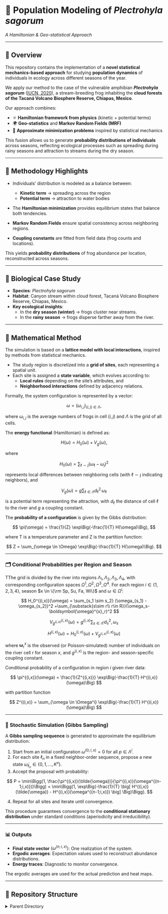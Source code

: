 # 🐸 Population Modeling of *Plectrohyla sagorum*  
*A Hamiltonian & Geo-statistical Approach*

---

## 📖 Overview

This repository contains the implementation of a **novel statistical mechanics-based approach** for studying **population dynamics** of individuals in ecology across different seasons of the year.  

We apply our method to the case of the vulnerable amphibian **_Plectrohyla sagorum_** ([IUCN, 2020](https://www.iucnredlist.org/species/55853/54352590)), a stream-breeding frog inhabiting the **cloud forests of the Tacaná Volcano Biosphere Reserve, Chiapas, Mexico**.

Our approach combines:

- ⚛️ **Hamiltonian framework from physics** (kinetic + potential terms)  
- 🌍 **Geo-statistics** and **Markov Random Fields (MRF)**  
- 🧮 **Approximate minimization problems** inspired by statistical mechanics  

This fusion allows us to generate **probability distributions of individuals** across seasons, reflecting ecological processes such as spreading during rainy seasons and attraction to streams during the dry season.  

---

## 🧪 Methodology Highlights

- Individuals’ distribution is modeled as a balance between:
  - **Kinetic term** → spreading across the region  
  - **Potential term** → attraction to water bodies  

- The **Hamiltonian minimization** provides equilibrium states that balance both tendencies.  
- **Markov Random Fields** ensure spatial consistency across neighboring regions.  
- **Coupling constants** are fitted from field data (frog counts and locations).  

This yields **probability distributions** of frog abundance per location, reconstructed across seasons.  

---

## 🐸 Biological Case Study  

- **Species**: *Plectrohyla sagorum*  
- **Habitat**: Canyon stream within cloud forest, Tacaná Volcano Biosphere Reserve, Chiapas, Mexico.  
- **Key ecological insights**:  
  - In the **dry season (winter)** → frogs cluster near streams.  
  - In the **rainy season** → frogs disperse farther away from the river.  



---

## 📐 Mathematical Method

The simulation is based on a **lattice model with local interactions**, inspired by methods from statistical mechanics.

- The study region is discretized into a **grid of sites**, each representing a spatial unit.
- Each site is assigned a **state variable**, which evolves according to:
  - **Local rules** depending on the site’s attributes, and
  - **Neighborhood interactions** defined by adjacency relations.

Formally, the system configuration is represented by a vector:

$$
\omega = (\omega_{i,j})_{(i,j) \in \Lambda},
$$

where $\omega_{i,j}$ is the average numbers of frogs in cell $(i,j)$ and $\Lambda$ is the grid of all cells.  

The **energy functional** (Hamiltonian) is defined as:

$$
H(\omega) = H_0(\omega) + V_g(\omega),
$$

where

$$
H_0(\omega) = \sum_{\ell \sim \jmath} (\omega_\ell - \omega_\jmath)^2
$$

represents local differences between neighboring cells (with $\ell \sim \jmath$ indicating neighbors), and

$$
V_g(\omega) = g \sum_{\ell \in \Lambda} d_\ell^2 \, \omega_\ell
$$

is a potential term representing the attraction, with $d_\ell$ the distance of cell $\ell$ to the river and $g$ a coupling constant.

The **probability of a configuration** is given by the Gibbs distribution:

$$
\pi(\omega) = \frac{1}{Z} \exp\Big(-\frac{1}{T} H(\omega)\Big),
$$

where T is a temperature parameter and Z is the partition function:

$$
Z = \sum_{\omega \in \Omega} \exp\Big(-\frac{1}{T} H(\omega)\Big).
$$

---

### 🗂 Conditional Probabilities per Region and Season

TThe grid is divided by the river into regions $\Lambda_1, \Lambda_2, \Lambda_3, \Lambda_4$, with corresponding configuration spaces $\Omega^1,\Omega^2,\Omega^3,\Omega^4$. For each region $i\in \{1,2,3,4\}$, season $x \in \{\rm Sp, Su, Fa, Wi\}$ and $\omega\in \Omega^i$:


$$
H_0^{(i,x)}(\omega) = \sum_{s_1 \sim s_2} (\omega_{s_1} - \omega_{s_2})^2 +\sum_{\substack{s\sim r\\  r\in R}}(\omega_s-
\boldsymbol{\omega}^{x}_r)^2
$$

$$
V_{g^{(i,x)}}^{(i,x)}(\omega) = g^{(i,x)} \sum_{s \in \Lambda^i} d_s^2 , \omega_s
$$

$$
H^{(i,x)}(\omega) = H_0^{(i,x)}(\omega) + V_{g^{(i,x)}}^{(i,x)}(\omega)
$$

where $\boldsymbol{\omega}^x_r$ is the observed (or Poisson-simulated) number of individuals on the river cell $r$ for season $x$, and $g^{(i,x)}$ is the region- and season-specific coupling constant.

Conditional probability of a configuration in region $i$ given river data:

$$
\pi^{(i,x)}(\omega) = \frac{1}{Z^{(i,x)}} \exp\Big(-\frac{1}{T} H^{(i,x)}(\omega)\Big)
$$

with partition function

$$
Z^{(i,x)} = \sum_{\omega \in \Omega^i} \exp\Big(-\frac{1}{T} H^{(i,x)}(\omega)\Big)
$$


---

### 🔄 Stochastic Simulation (Gibbs Sampling)

A **Gibbs sampling sequence** is generated to approximate the equilibrium distribution:

1. Start from an initial configuration $\omega^{(0;i,x)} = 0$ for all $p \in \Lambda^i$.
2. For each site $\ell_n$ in a fixed neighbor-order sequence, propose a new state $\tilde{\omega}_{\ell_n} \in \{0,1,\dots,K^x\}$.
3. Accept the proposal with probability:

$$
P = \min\Bigg(1, \frac{\pi^{(i,x)}(\tilde{\omega})}{\pi^{(i,x)}(\omega^{(n-1;i,x)})}\Bigg)
= \min\Bigg(1, \exp\Big(-\frac{1}{T} \big[ H^{(i,x)}(\tilde{\omega}) - H^{(i,x)}(\omega^{(n-1;i,x)}) \big] \Big)\Bigg).
$$

4. Repeat for all sites and iterate until convergence.

This procedure guarantees convergence to the **conditional stationary distribution** under standard conditions (aperiodicity and irreducibility).

---

### 📊 Outputs

- **Final state vector** $(\omega^{(n;i,x)})$: One realization of the system.
- **Ergodic averages**: Expectation values used to reconstruct abundance distributions.
- **Energy traces**: Diagnostic to monitor convergence.

The ergodic averages are used for the actual prediction and heat maps. 

---

## 📂 Repository Structure

<details>
<summary>Parent Directory</summary>

The parent directory contains three main components: **Geographic Data**, **Seasonal Directories**, and **Scripts**. This structure mirrors the spatial inputs, seasonal segmentation, and automation needed to run all experiments.

---

### 🌍 Geographic Data
<details>
<summary>Click to expand</summary>

This section holds the spatial inputs used by the simulations. Objects created in **QGIS** receive a **unique feature ID**, which is used across files to consistently join geometry, centroids, neighborhoods, and model outputs.

- **Neighborhood_Structure/**  
  - One file per region (e.g., `r1_vecinos.txt` … `r4_vecinos.txt`).  
  - Each row lists **neighbor QGIS IDs** for a given cell (first-order adjacency).  
  - Used to define the neighborhood relation \( s_1 \sim s_2 \) in the Hamiltonian.

- **Centroides-Elevacion_QGIS.csv**  
  - Columns include: **ID**, **x**, **y**, **elevation**.  
  - **ID** matches the QGIS feature ID for each cell.  
  - Used to reconstruct spatial maps and bind results to coordinates.

- **parameters.csv**  
  List all parameters used for the simulations for each season and region. For each season there is a unique value of Temperature **T**, for maximum number of individuals on the river **K**, and density of individuales along the river **rho** and for each Season-Region pair there is a value for the coupling constant **g**
</details>

---

### 🍂🌸☀️❄️ Seasons
<details>
<summary>Click to expand</summary>

Each season directory encapsulates **inputs, code, executables, and results** for that season, split into four spatial **regions**.  
Every region includes:
- `*_Data/` → Raw/derived inputs for that region (e.g., Poisson river counts, neighborhood lookups).
- `*_Gibbs_Sampling/` → C source and compiled binaries for Gibbs/Metropolis simulation.
- `*_Energy_Stabilization/` *(or `*_Stabilization/` in some regions)* → Convergence/energy plots.
- `*_Results/` → Thousands of run artifacts: final states (`*_x`), ergodic means (`*_p`), energy traces (`*_e`).
- `Stats.py` → Computes summary statistics from the region’s results.
- `R?_IDs.csv` → QGIS/grid IDs for this region, used to merge outputs with coordinates.

> **Output file semantics**
> - `*_x` = final state vector (per grid cell; integer counts).
> - `*_p` = ergodic average (expected counts per cell; used for heatmaps).
> - `*_e` = Hamiltonian value by iteration (used to assess stabilization).

---

#### 🍂 Season_Fa (Fall) — `Season_Fa/`
<details>
<summary>Click to expand</summary>

High-level contents for Fall:
- `Data_Frame_Full_Fa.csv` → Region-merged outputs with grid IDs (QGIS-ready).
- `Grid_Full_Fa.gpkg` → GeoPackage with full seasonal grid + attributes.
- `Join_by_ID.py`, `Join_by_ID.py~` → Joins region outputs to grid IDs.
- `Run_N_Times.sh`, `Run_N_Times.sh~` → Batch runner across regions.
- `README.txt` → Season-level notes.
- `Season_Fa_Maps/` → PNG/QML map products (heatmaps, styles).
- `Season_Fa_Region_1/` … `Season_Fa_Region_4/` → Region workspaces.

<details>
<summary>Season_Fa_Maps/</summary>

- `ArcoIris_Total_E3p31.png` → Rainbow palette heatmap of expected counts.
- `GreyScale_Total_Fa.pgw` → World file (georeferencing) for the grayscale PNG.
- `GreyScale_Total_Fa.png` → Grayscale heatmap of expected counts.
- `IE3_p31.png` → Alternate color ramp map (E3 p=3.1 configuration).
- `README.txt` → Layer/style notes.
</details>

<details>
<summary>Season_Fa_Region_1/</summary>

- `R1_IDs.csv` → Region 1 grid/QGIS IDs for join operations.
- `README.txt` → Region 1 notes.

<details>
<summary>Season_Fa_Region_1_Data/</summary>

- `r1E3_datos.txt` → Inputs for R1 (river counts, priors/parameters).
- `README.txt` → Data dictionary and provenance.
</details>

<details>
<summary>Season_Fa_Region_1_Energy_Stabilization/</summary>

- `energia_R1E3.png` → Energy decay/stabilization overview.
- `r1E3_energia.png` → Iteration-by-iteration Hamiltonian trace.
- `README.txt` → How to read stabilization plots.
</details>

<details>
<summary>Season_Fa_Region_1_Gibbs_Sampling/</summary>

- `Season_Fa_r1E3gs.c`, `Season_Fa_r1E3gs.c~` → C source for Gibbs/Metropolis routine (R1).
- `Season_Fa_r1E3gs` → **Executable**; run as: `./Season_Fa_r1E3gs <tag>`
  - `<tag>` is appended to output basenames to keep runs separate.
- `Season_Fa_r1E3_energia.c`, `Season_Fa_r1E3_energia.c~` → Energy-only utility.
- `Season_Fa_r1E3_energia` → **Executable** to regenerate energy traces.
- `README.txt` → Compile/run notes and parameter hints.

> **Typical outputs created by `Season_Fa_r1E3gs`**
> - `Season_Fa_r1E3gs_<tag>_x` → Final state vector.
> - `Season_Fa_r1E3gs_<tag>_p` → Ergodic mean.
> - `Season_Fa_r1E3gs_<tag>_e` → Energy per iteration.
</details>

- `Season_Fa_Region_1_Results/` → **(~2k files)** All `_x`, `_p`, `_e` artifacts for different tags/seeds.
- `Stats.py`, `Stats.py~` → Summaries over `_p` and stabilization diagnostics.

</details>

<details>
<summary>Season_Fa_Region_2/</summary>

- `R2_IDs.csv` → Region 2 grid/QGIS IDs.
- `README.txt` → Region 2 notes.

<details>
<summary>Season_Fa_Region_2_Data/</summary>

- `r2E3_datos.txt` → Inputs for R2 (river counts/priors).
- `README.txt` → Data dictionary.
</details>

<details>
<summary>Season_Fa_Region_2_Stabilization/</summary>

- `energia_R2E3.png` → Energy stabilization (overview).
- `r2E3_energia.png` → Energy trace.
- `README.txt` → Plot interpretation.
</details>

<details>
<summary>Season_Fa_Region_2_Gibbs_Sampling/</summary>

- `Season_Fa_r2E3gs.c`, `Season_Fa_r2E3gs.c~` → Gibbs/Metropolis source (R2).
- `Season_Fa_r2E3gs` → **Executable**; usage: `./Season_Fa_r2E3gs <tag>`
- `Season_Fa_r2E3_energia.c` → Energy utility source.
- `Season_Fa_r2E3_energia` → **Executable** for energy plots.
- `README.txt` → Build/run notes.

> **Outputs**
> - `Season_Fa_r2E3gs_<tag>_x`, `..._p`, `..._e`
</details>

- `Season_Fa_Region_2_Results/` → **(~2k files)** Run artifacts.
- `Stats.py`, `Stats.py~` → Region stats.

</details>

<details>
<summary>Season_Fa_Region_3/</summary>

- `R3_IDs.csv` → Region 3 grid/QGIS IDs.
- `README.txt` → Region 3 notes.

<details>
<summary>Season_Fa_Region_3_Data/</summary>

- `r3E3_datos.txt` → Inputs for R3.
- `README.txt` → Data dictionary.
</details>

<details>
<summary>Season_Fa_Region_3_Energy_Stabilization/</summary>

- `energia_R3E3.png` → Energy stabilization (overview).
- `r3E3_energia.png` → Energy trace.
- `README.txt` → Plot interpretation.
</details>

<details>
<summary>Season_Fa_Region_3_Gibbs_Sampling/</summary>

- `Season_Fa_r3E3gs.c`, `Season_Fa_r3E3gs.c~` → Gibbs/Metropolis source (R3).
- `Season_Fa_r3E3gs` → **Executable**; usage: `./Season_Fa_r3E3gs <tag>`
- `Season_Fa_r3E3_energia.c` → Energy utility source.
- `Season_Fa_r3E3_energia` → **Executable**.
- `README.txt` → Build/run notes.

> **Outputs**
> - `Season_Fa_r3E3gs_<tag>_x`, `..._p`, `..._e`
</details>

- `Season_Fa_Region_3_Results/` → **(~2k files)** Run artifacts.
- `Stats.py`, `Stats.py~` → Region stats.

</details>

<details>
<summary>Season_Fa_Region_4/</summary>

- `R4_IDs.csv` → Region 4 grid/QGIS IDs.
- `README.txt` → Region 4 notes.

<details>
<summary>Season_Fa_Region_4_Data/</summary>

- `r4E3_datos.txt` → Inputs for R4.
- `README.txt` → Data dictionary.
</details>

<details>
<summary>Season_Fa_Region_4_Energy_Stabilization/</summary>

- `energia_R4E3.png` → Energy stabilization (overview).
- `r4E3_energia.png` → Energy trace.
- `README.txt` → Plot interpretation.
</details>

<details>
<summary>Season_Fa_Region_4_Gibbs_Sampling/</summary>

- `Season_Fa_r4E3gs.c`, `Season_Fa_r4E3gs.c~` → Gibbs/Metropolis source (R4).
- `Season_Fa_r4E3gs` → **Executable**; usage: `./Season_Fa_r4E3gs <tag>`
- `Season_Fa_r4E3_energia.c`, `Season_Fa_r4E3_energia.c~` → Energy utility source.
- `Season_Fa_r4E3_energia` → **Executable**.
- `README.txt` → Build/run notes.

> **Outputs**
> - `Season_Fa_r4E3gs_<tag>_x`, `..._p`, `..._e`
</details>

- `Season_Fa_Region_4_Results/` → **(~2k files)** Run artifacts.
- `Stats.py`, `Stats.py~` → Region stats.

</details>

</details>

---

#### 🌸 Season_Sp (Spring) — `Season_Sp/`
<details>
<summary>Click to expand</summary>

High-level contents for Spring:
- `Data_Frame_Full_Sp.csv`, `Grid_Full_Sp.gpkg`
- `Join_by_ID.py`, `Join_by_ID.py~`
- `Run_N_Times.sh`, `Run_N_Times.sh~`
- `README.txt`
- `Season_Sp_Maps/` *(seasonal map products; PNGs/QML similar to Fall)*
- `Season_Sp_Region_1/` … `Season_Sp_Region_4/`

> **Note**: Filenames mirror Fall but with the `Season_Sp_` prefix.

<details>
<summary>Season_Sp_Region_1/</summary>

- `R1_IDs.csv`, `README.txt`

<details>
<summary>Season_Sp_Region_1_Data/</summary>

- `r1E3_datos.txt`, `README.txt`
</details>

<details>
<summary>Season_Sp_Region_1_Energy_Stabilization/</summary>

- `energia_R1E3.png`, `r1E3_energia.png`, `README.txt`
</details>

<details>
<summary>Season_Sp_Region_1_Gibbs_Sampling/</summary>

- `Season_Sp_r1E3gs.c`, `Season_Sp_r1E3gs.c~`, `Season_Sp_r1E3gs` (**executable**)
- `Season_Sp_r1E3_energia.c`, `Season_Sp_r1E3_energia` (**executable**)
- `README.txt`

> **Outputs**
> - `Season_Sp_r1E3gs_<tag>_x`, `..._p`, `..._e`
</details>

- `Season_Sp_Region_1_Results/` (many files)
- `Stats.py`, `Stats.py~`
</details>

<details>
<summary>Season_Sp_Region_2/</summary>

- `R2_IDs.csv`, `README.txt`

<details>
<summary>Season_Sp_Region_2_Data/</summary>

- `r2E3_datos.txt`, `README.txt`
</details>

<details>
<summary>Season_Sp_Region_2_Energy_Stabilization/</summary>

- `energia_R2E3.png`, `r2E3_energia.png`, `README.txt`
</details>

<details>
<summary>Season_Sp_Region_2_Gibbs_Sampling/</summary>

- `Season_Sp_r2E3gs.c`, `Season_Sp_r2E3gs.c~`, `Season_Sp_r2E3gs` (**executable**)
- `Season_Sp_r2E3_energia.c`, `Season_Sp_r2E3_energia` (**executable**)
- `README.txt`

> **Outputs**
> - `Season_Sp_r2E3gs_<tag>_x`, `..._p`, `..._e`
</details>

- `Season_Sp_Region_2_Results/` (many files)
- `Stats.py`, `Stats.py~`
</details>

<details>
<summary>Season_Sp_Region_3/</summary>

- `R3_IDs.csv`, `README.txt`

<details>
<summary>Season_Sp_Region_3_Data/</summary>

- `r3E3_datos.txt`, `README.txt`
</details>

<details>
<summary>Season_Sp_Region_3_Energy_Stabilization/</summary>

- `energia_R3E3.png`, `r3E3_energia.png`, `README.txt`
</details>

<details>
<summary>Season_Sp_Region_3_Gibbs_Sampling/</summary>

- `Season_Sp_r3E3gs.c`, `Season_Sp_r3E3gs.c~`, `Season_Sp_r3E3gs` (**executable**)
- `Season_Sp_r3E3_energia.c`, `Season_Sp_r3E3_energia` (**executable**)
- `README.txt`

> **Outputs**
> - `Season_Sp_r3E3gs_<tag>_x`, `..._p`, `..._e`
</details>

- `Season_Sp_Region_3_Results/` (many files)
- `Stats.py`, `Stats.py~`
</details>

<details>
<summary>Season_Sp_Region_4/</summary>

- `R4_IDs.csv`, `README.txt`

<details>
<summary>Season_Sp_Region_4_Data/</summary>

- `r4E3_datos.txt`, `README.txt`
</details>

<details>
<summary>Season_Sp_Region_4_Energy_Stabilization/</summary>

- `energia_R4E3.png`, `r4E3_energia.png`, `README.txt`
</details>

<details>
<summary>Season_Sp_Region_4_Gibbs_Sampling/</summary>

- `Season_Sp_r4E3gs.c`, `Season_Sp_r4E3gs.c~`, `Season_Sp_r4E3gs` (**executable**)
- `Season_Sp_r4E3_energia.c`, `Season_Sp_r4E3_energia` (**executable**)
- `README.txt`

> **Outputs**
> - `Season_Sp_r4E3gs_<tag>_x`, `..._p`, `..._e`
</details>

- `Season_Sp_Region_4_Results/` (many files)
- `Stats.py`, `Stats.py~`
</details>

</details>

---

#### ☀️ Season_Su (Summer) — `Season_Su/`
<details>
<summary>Click to expand</summary>

High-level contents for Summer:
- `Data_Frame_Full_Su.csv`, `Grid_Full_Su.gpkg`
- `Join_by_ID.py`, `Join_by_ID.py~`
- `Run_N_Times.sh`, `Run_N_Times.sh~`
- `README.txt`
- `Season_Su_Maps/` *(seasonal map products; PNGs/QML similar to Fall)*
- `Season_Su_Region_1/` … `Season_Su_Region_4/`

> **Note**: Filenames mirror Fall but with the `Season_Su_` prefix.

<details>
<summary>Season_Su_Region_1/</summary>

- `R1_IDs.csv`, `README.txt`

<details>
<summary>Season_Su_Region_1_Data/</summary>

- `r1E3_datos.txt`, `README.txt`
</details>

<details>
<summary>Season_Su_Region_1_Energy_Stabilization/</summary>

- `energia_R1E3.png`, `r1E3_energia.png`, `README.txt`
</details>

<details>
<summary>Season_Su_Region_1_Gibbs_Sampling/</summary>

- `Season_Su_r1E3gs.c`, `Season_Su_r1E3gs.c~`, `Season_Su_r1E3gs` (**executable**)
- `Season_Su_r1E3_energia.c`, `Season_Su_r1E3_energia` (**executable**)
- `README.txt`

> **Outputs**
> - `Season_Su_r1E3gs_<tag>_x`, `..._p`, `..._e`
</details>

- `Season_Su_Region_1_Results/` (many files)
- `Stats.py`, `Stats.py~`
</details>

<details>
<summary>Season_Su_Region_2/</summary>

- `R2_IDs.csv`, `README.txt`

<details>
<summary>Season_Su_Region_2_Data/</summary>

- `r2E3_datos.txt`, `README.txt`
</details>

<details>
<summary>Season_Su_Region_2_Energy_Stabilization/</summary>

- `energia_R2E3.png`, `r2E3_energia.png`, `README.txt`
</details>

<details>
<summary>Season_Su_Region_2_Gibbs_Sampling/</summary>

- `Season_Su_r2E3gs.c`, `Season_Su_r2E3gs.c~`, `Season_Su_r2E3gs` (**executable**)
- `Season_Su_r2E3_energia.c`, `Season_Su_r2E3_energia` (**executable**)
- `README.txt`

> **Outputs**
> - `Season_Su_r2E3gs_<tag>_x`, `..._p`, `..._e`
</details>

- `Season_Su_Region_2_Results/` (many files)
- `Stats.py`, `Stats.py~`
</details>

<details>
<summary>Season_Su_Region_3/</summary>

- `R3_IDs.csv`, `README.txt`

<details>
<summary>Season_Su_Region_3_Data/</summary>

- `r3E3_datos.txt`, `README.txt`
</details>

<details>
<summary>Season_Su_Region_3_Energy_Stabilization/</summary>

- `energia_R3E3.png`, `r3E3_energia.png`, `README.txt`
</details>

<details>
<summary>Season_Su_Region_3_Gibbs_Sampling/</summary>

- `Season_Su_r3E3gs.c`, `Season_Su_r3E3gs.c~`, `Season_Su_r3E3gs` (**executable**)
- `Season_Su_r3E3_energia.c`, `Season_Su_r3E3_energia` (**executable**)
- `README.txt`

> **Outputs**
> - `Season_Su_r3E3gs_<tag>_x`, `..._p`, `..._e`
</details>

- `Season_Su_Region_3_Results/` (many files)
- `Stats.py`, `Stats.py~`
</details>

<details>
<summary>Season_Su_Region_4/</summary>

- `R4_IDs.csv`, `README.txt`

<details>
<summary>Season_Su_Region_4_Data/</summary>

- `r4E3_datos.txt`, `README.txt`
</details>

<details>
<summary>Season_Su_Region_4_Energy_Stabilization/</summary>

- `energia_R4E3.png`, `r4E3_energia.png`, `README.txt`
</details>

<details>
<summary>Season_Su_Region_4_Gibbs_Sampling/</summary>

- `Season_Su_r4E3gs.c`, `Season_Su_r4E3gs.c~`, `Season_Su_r4E3gs` (**executable**)
- `Season_Su_r4E3_energia.c`, `Season_Su_r4E3_energia` (**executable**)
- `README.txt`

> **Outputs**
> - `Season_Su_r4E3gs_<tag>_x`, `..._p`, `..._e`
</details>

- `Season_Su_Region_4_Results/` (many files)
- `Stats.py`, `Stats.py~`
</details>

</details>

---

#### ❄️ Season_Wi (Winter) — `Season_Wi/`
<details>
<summary>Click to expand</summary>

High-level contents for Winter:
- `Data_Frame_Full_Wi.csv`, `Grid_Full_Wi.gpkg`
- `Join_by_ID.py`, `Join_by_ID.py~`
- `Run_N_Times.sh`, `Run_N_Times.sh~`
- `README.txt`
- `Season_Wi_Maps/` *(seasonal map products; PNGs/QML similar to Fall)*
- `Season_Wi_Region_1/` … `Season_Wi_Region_4/`

> **Note**: Filenames mirror Fall but with the `Season_Wi_` prefix.

<details>
<summary>Season_Wi_Region_1/</summary>

- `R1_IDs.csv`, `README.txt`

<details>
<summary>Season_Wi_Region_1_Data/</summary>

- `r1E3_datos.txt`, `README.txt`
</details>

<details>
<summary>Season_Wi_Region_1_Energy_Stabilization/</summary>

- `energia_R1E3.png`, `r1E3_energia.png`, `README.txt`
</details>

<details>
<summary>Season_Wi_Region_1_Gibbs_Sampling/</summary>

- `Season_Wi_r1E3gs.c`, `Season_Wi_r1E3gs.c~`, `Season_Wi_r1E3gs` (**executable**)
- `Season_Wi_r1E3_energia.c`, `Season_Wi_r1E3_energia` (**executable**)
- `README.txt`

> **Outputs**
> - `Season_Wi_r1E3gs_<tag>_x`, `..._p`, `..._e`
</details>

- `Season_Wi_Region_1_Results/` (many files)
- `Stats.py`, `Stats.py~`
</details>

<details>
<summary>Season_Wi_Region_2/</summary>

- `R2_IDs.csv`, `README.txt`

<details>
<summary>Season_Wi_Region_2_Data/</summary>

- `r2E3_datos.txt`, `README.txt`
</details>

<details>
<summary>Season_Wi_Region_2_Energy_Stabilization/</summary>

- `energia_R2E3.png`, `r2E3_energia.png`, `README.txt`
</details>

<details>
<summary>Season_Wi_Region_2_Gibbs_Sampling/</summary>

- `Season_Wi_r2E3gs.c`, `Season_Wi_r2E3gs.c~`, `Season_Wi_r2E3gs` (**executable**)
- `Season_Wi_r2E3_energia.c`, `Season_Wi_r2E3_energia` (**executable**)
- `README.txt`

> **Outputs**
> - `Season_Wi_r2E3gs_<tag>_x`, `..._p`, `..._e`
</details>

- `Season_Wi_Region_2_Results/` (many files)
- `Stats.py`, `Stats.py~`
</details>

<details>
<summary>Season_Wi_Region_3/</summary>

- `R3_IDs.csv`, `README.txt`

<details>
<summary>Season_Wi_Region_3_Data/</summary>

- `r3E3_datos.txt`, `README.txt`
</details>

<details>
<summary>Season_Wi_Region_3_Energy_Stabilization/</summary>

- `energia_R3E3.png`, `r3E3_energia.png`, `README.txt`
</details>

<details>
<summary>Season_Wi_Region_3_Gibbs_Sampling/</summary>

- `Season_Wi_r3E3gs.c`, `Season_Wi_r3E3gs.c~`, `Season_Wi_r3E3gs` (**executable**)
- `Season_Wi_r3E3_energia.c`, `Season_Wi_r3E3_energia` (**executable**)
- `README.txt`

> **Outputs**
> - `Season_Wi_r3E3gs_<tag>_x`, `..._p`, `..._e`
</details>

- `Season_Wi_Region_3_Results/` (many files)
- `Stats.py`, `Stats.py~`
</details>

<details>
<summary>Season_Wi_Region_4/</summary>

- `R4_IDs.csv`, `README.txt`

<details>
<summary>Season_Wi_Region_4_Data/</summary>

- `r4E3_datos.txt`, `README.txt`
</details>

<details>
<summary>Season_Wi_Region_4_Energy_Stabilization/</summary>

- `energia_R4E3.png`, `r4E3_energia.png`, `README.txt`
</details>

<details>
<summary>Season_Wi_Region_4_Gibbs_Sampling/</summary>

- `Season_Wi_r4E3gs.c`, `Season_Wi_r4E3gs.c~`, `Season_Wi_r4E3gs` (**executable**)
- `Season_Wi_r4E3_energia.c`, `Season_Wi_r4E3_energia` (**executable**)
- `README.txt`

> **Outputs**
> - `Season_Wi_r4E3gs_<tag>_x`, `..._p`, `..._e`
</details>

- `Season_Wi_Region_4_Results/` (many files)
- `Stats.py`, `Stats.py~`
</details>

</details>

</details>


---

### ⚙️ Scripts
<details>
<summary>Click to expand</summary>

These scripts automate **compilation** and **execution** of all C programs across seasons and regions.

- **`Compile_all_c.sh`**  
  - **Purpose:** Compile all region-specific C sources with `gcc`.  
  - **Assumes:** POSIX shell; `gcc` available on the system.  
  - **Typical usage:**
    ```bash
    bash Compile_all_c.sh
    ```
  - **Effect:** Produces region executables (e.g., `Season_Fa_r1E3gs`) inside their respective season/region folders.

- **`Execute_all_c.sh`**  
  - **Purpose:** Execute all compiled binaries per season and region.  
  - **Assumes:** Binaries already compiled; execute permission set (`chmod +x` if needed).  
  - **Typical usage:**
    ```bash
    bash Execute_all_c.sh <tag>
    ```
  - **Behavior:** Passes `<tag>` to each binary; each run emits:
    - `*_x` — final state vector  
    - `*_p` — ergodic average (expected value)  
    - `*_e` — energy (Hamiltonian) per iteration  

</details>

</details>


